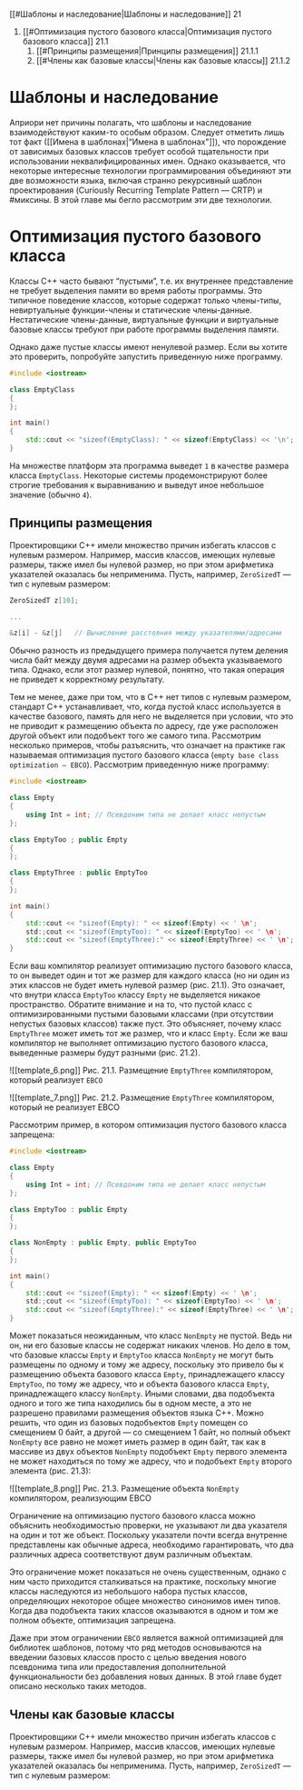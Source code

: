 
[[#Шаблоны и наследование|Шаблоны и наследование]] 21
1. [[#Оптимизация пустого базового класса|Оптимизация пустого базового класса]] 21.1
	1. [[#Принципы размещения|Принципы размещения]] 21.1.1
	2. [[#Члены как базовые классы|Члены как базовые классы]] 21.1.2


# Шаблоны и наследование

Априори нет причины полагать, что шаблоны и наследование взаимодействуют каким-то особым образом. Следует отметить лишь тот факт ([[Имена в шаблонах|“Имена в шаблонах"]]), что порождение от зависимых базовых классов требует особой тщательности при использовании неквалифицированных имен. Однако оказывается, что некоторые интересные технологии программирования объединяют эти две возможности языка, включая странно рекурсивный шаблон проектирования (Curiously Recurring Template Pattern — CRTP) и #миксины. В этой главе мы бегло рассмотрим эти две технологии.

# Оптимизация пустого базового класса

Классы C++ часто бывают “пустыми”, т.е. их внутреннее представление не требует выделения памяти во время работы программы. Это типичное поведение классов, которые содержат только члены-типы, невиртуальные функции-члены и статические члены-данные. Нестатические члены-данные, виртуальные функции и виртуальные базовые классы требуют при работе программы выделения памяти.

Однако даже пустые классы имеют ненулевой размер. Если вы хотите это проверить, попробуйте запустить приведенную ниже программу.
```c++
#include <iostream>

class EmptyClass
{
};

int main()
{
	std::cout << "sizeof(EmptyClass): " << sizeof(EmptyClass) << '\n';
}
```

На множестве платформ эта программа выведет `1` в качестве размера класса `EmptyClass`. Некоторые системы продемонстрируют более строгие требования к выравниванию и выведут иное небольшое значение (обычно `4`).

## Принципы размещения

Проектировщики C++ имели множество причин избегать классов с нулевым размером. Например, массив классов, имеющих нулевые размеры, также имел бы нулевой размер, но при этом арифметика указателей оказалась бы неприменима. Пусть, например, `ZeroSizedT` — тип с нулевым размером:
```c++
ZeroSizedT z[10];

...

&z[i] - &z[j]   // Вычисление расстояния между указателями/адресами
```

Обычно разность из предыдущего примера получается путем деления числа байт между двумя адресами на размер объекта указываемого типа. Однако, если этот размер нулевой, понятно, что такая операция не приведет к корректному результату.

Тем не менее, даже при том, что в C++ нет типов с нулевым размером, стандарт C++ устанавливает, что, когда пустой класс используется в качестве базового, память для него не выделяется при условии, что это не приводит к размещению объекта по адресу, где уже расположен другой объект или подобъект того же самого типа. Рассмотрим несколько примеров, чтобы разъяснить, что означает на практике гак называемая оптимизация пустого базового класса (`empty base class optimization — ЕВСО`). Рассмотрим приведенную ниже программу:
```c++
#include <iostream>

class Empty
{
	using Int = int; // Псевдоним типа не делает класс непустым
};

class EmptyToo ; public Empty
{
};

class EmptyThree : public EmptyToo
{
};

int main()
{
	std::cout << "sizeof(Empty): " << sizeof(Empty) << ' \n';
	std:;cout << "sizeof(EmptyToo): " << sizeof(EmptyToo) << ' \n';
	std::cout << "sizeof(EmptyThree):" << sizeof(EmptyThree) << ' \n';
}
```

Если ваш компилятор реализует оптимизацию пустого базового класса, то он выведет один и тот же размер для каждого класса (но ни один из этих классов не будет иметь нулевой размер (рис. 21.1). Это означает, что внутри класса `EmptyToo` классу `Empty` не выделяется никакое пространство. Обратите внимание и на то, что пустой класс с оптимизированными пустыми базовыми классами (при отсутствии непустых базовых классов) также пуст. Это объясняет, почему класс `EmptyThree` может иметь тот же размер, что и класс `Empty`. Если же ваш компилятор не выполняет оптимизацию пустого базового класса, выведенные размеры будут разными (рис. 21.2).

![[template_6.png]]
Рис. 21.1. Размещение `EmptyThree` компилятором, который реализует `ЕВСО`

![[template_7.png]]
Рис. 21.2. Размещение `EmptyThree` компилятором, который не реализует ЕВСО

Рассмотрим пример, в котором оптимизация пустого базового класса запрещена:
```c++
#include <iostream>

class Empty
{
	using Int = int; // Псевдоним типа не делает класс непустым
};

class EmptyToo : public Empty
{
};

class NonEmpty : public Empty, public EmptyToo
{
};

int main()
{
	std::cout << "sizeof(Empty): " << sizeof(Empty) << ' \n';
	std:;cout << "sizeof(EmptyToo): " << sizeof(EmptyToo) << ' \n';
	std::cout << "sizeof(EmptyThree):" << sizeof(EmptyThree) << ' \n';
}
```

Может показаться неожиданным, что класс `NonEmpty` не пустой. Ведь ни он, ни его базовые классы не содержат никаких членов. Но дело в том, что базовые классы `Empty` и `EmptyToo` класса `NonEmpty` не могут быть размещены по одному и тому же адресу, поскольку это привело бы к размещению объекта базового класса `Empty`, принадлежащего классу `EmptyToo`, по тому же адресу, что и объекта базового класса `Empty`, принадлежащего классу `NonEmpty`. Иными словами, два подобъекта одного и того же типа находились бы в одном месте, а это не разрешено правилами размещения объектов языка C++. Можно решить, что один из базовых подобъектов `Empty` помещен со смещением 0 байт, а другой — со смещением 1 байт, но полный объект `NonEmpty` все равно не может иметь размер в один байт, так как в массиве из двух объектов `NonEmpty` подобъект `Empty` первого элемента не может находиться по тому же адресу, что и подобъект `Empty` второго элемента (рис. 21.3):

![[template_8.png]]
Рис. 21.3. Размещение объекта `NonEmpty` компилятором, реализующим ЕВСО

Ограничение на оптимизацию пустого базового класса можно объяснить необходимостью проверки, не указывают ли два указателя на один и тот же объект. Поскольку указатели почти всегда внутренне представлены как обычные адреса, необходимо гарантировать, что два различных адреса соответствуют двум различным объектам.

Это ограничение может показаться не очень существенным, однако с ним часто приходится сталкиваться на практике, поскольку многие классы наследуются из небольшого набора пустых классов, определяющих некоторое общее множество синонимов имен типов. Когда два подобъекта таких классов оказываются в одном и том же полном объекте, оптимизация запрещена.

Даже при этом ограничении `ЕВСО` является важной оптимизацией для библиотек шаблонов, потому что ряд методов основываются на введении базовых классов просто с целью введения нового псевдонима типа или предоставления дополнительной функциональности без добавления новых данных. В этой главе будет описано несколько таких методов.

## Члены как базовые классы

Проектировщики C++ имели множество причин избегать классов с нулевым размером. Например, массив классов, имеющих нулевые размеры, также имел бы нулевой размер, но при этом арифметика указателей оказалась бы неприменима. Пусть, например, `ZeroSizedT` — тип с нулевым размером:

















